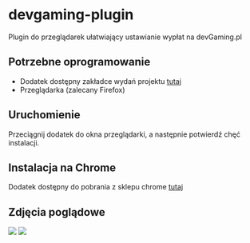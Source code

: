 # devgaming-plugin
Plugin do przeglądarek ułatwiający ustawianie wypłat na devGaming.pl

## Potrzebne oprogramowanie
  - Dodatek dostępny zakładce wydań projektu [tutaj](https://github.com/mwmondo/devgaming-plugin/releases)
  - Przeglądarka (zalecany Firefox)

## Uruchomienie
Przeciągnij dodatek do okna przeglądarki, a następnie potwierdź chęć instalacji.

## Instalacja na Chrome
Dodatek dostępny do pobrania z sklepu chrome [tutaj](https://chrome.google.com/webstore/detail/devgaming-duty/cebaifbggfcaaeifikjkgmplkipdhpcd)

## Zdjęcia poglądowe
![](https://puu.sh/CFN6X/944a5f15c2.png)
![](https://puu.sh/CFNb1/5aa2f65207.png)
